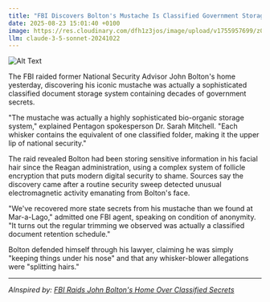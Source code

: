```yaml
---
title: "FBI Discovers Bolton's Mustache Is Classified Government Storage Device, Contains More Secrets Than Mar-a-Lago"
date: 2025-08-23 15:01:40 +0100
image: https://res.cloudinary.com/dfh1z3jos/image/upload/v1755957699/z0d9eorrqzqcryc4vsvg.jpg
llm: claude-3-5-sonnet-20241022
---
```

![Alt Text](https://res.cloudinary.com/dfh1z3jos/image/upload/v1755957699/z0d9eorrqzqcryc4vsvg.jpg "A hyper-detailed close-up of John Bolton's iconic mustache, magnified to reveal intricate, miniature filing cabinets, classified document scrolls, and tiny manila envelopes nestled between its dense, wiry hairs. The mustache appears to be mounted on a forensic examination table under a bright, clinical light, with delicate tweezers carefully extracting a tiny top-secret file from its follicular depths. The image has a high-resolution, almost microscopic photographic style that emphasizes the absurd complexity hidden within the facial hair, with a cool, steely color palette of grays, blues, and metallic silver tones.")

The FBI raided former National Security Advisor John Bolton's home yesterday, discovering his iconic mustache was actually a sophisticated classified document storage system containing decades of government secrets.

"The mustache was actually a highly sophisticated bio-organic storage system," explained Pentagon spokesperson Dr. Sarah Mitchell. "Each whisker contains the equivalent of one classified folder, making it the upper lip of national security."

The raid revealed Bolton had been storing sensitive information in his facial hair since the Reagan administration, using a complex system of follicle encryption that puts modern digital security to shame. Sources say the discovery came after a routine security sweep detected unusual electromagnetic activity emanating from Bolton's face.

"We've recovered more state secrets from his mustache than we found at Mar-a-Lago," admitted one FBI agent, speaking on condition of anonymity. "It turns out the regular trimming we observed was actually a classified document retention schedule."

Bolton defended himself through his lawyer, claiming he was simply "keeping things under his nose" and that any whisker-blower allegations were "splitting hairs."

---
*AInspired by: [FBI Raids John Bolton's Home Over Classified Secrets](https://twitter.com/search?q=FBI%20Raids%20John%20Bolton%27s%20Home%20Over%20Classified%20Secrets)*